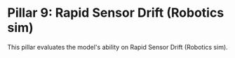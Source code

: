 
# Pillar 9: Rapid Sensor Drift (Robotics sim)

This pillar evaluates the model's ability on Rapid Sensor Drift (Robotics sim).
